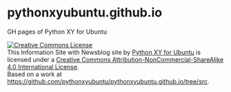 # pythonxyubuntu.github.io
GH pages of Python XY for Ubuntu

<a rel="license" href="http://creativecommons.org/licenses/by-nc-sa/4.0/"><img alt="Creative Commons License" style="border-width:0" src="https://i.creativecommons.org/l/by-nc-sa/4.0/88x31.png" /></a><br /><span xmlns:dct="http://purl.org/dc/terms/" href="http://purl.org/dc/dcmitype/InteractiveResource" property="dct:title" rel="dct:type">This Information Site with Newsblog site</span> by <a xmlns:cc="http://creativecommons.org/ns#" href="https://launchpad.net/~pythonxy" property="cc:attributionName" rel="cc:attributionURL">Python XY for Ubuntu</a> is licensed under a <a rel="license" href="http://creativecommons.org/licenses/by-nc-sa/4.0/">Creative Commons Attribution-NonCommercial-ShareAlike 4.0 International License</a>.<br />Based on a work at <a xmlns:dct="http://purl.org/dc/terms/" href="https://github.com/pythonxyubuntu/pythonxyubuntu.github.io/tree/src" rel="dct:source">https://github.com/pythonxyubuntu/pythonxyubuntu.github.io/tree/src</a>.
